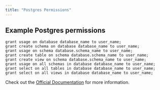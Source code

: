 ```yaml
---
title: "Postgres Permissions"
---
```


## Example Postgres permissions

```
grant usage on database database_name to user_name;
grant create schema on database database_name to user_name;
grant usage on schema database.schema_name to user_name;
grant create table on schema database.schema_name to user_name;
grant create view on schema database.schema_name to user_name;
grant usage on all schemas in database database_name to user_name;
grant select on all tables in database database_name to user_name;
grant select on all views in database database_name to user_name;
```

Check out the [Official Documentation](https://www.postgresql.org/docs/current/sql-grant.html) for more information.
